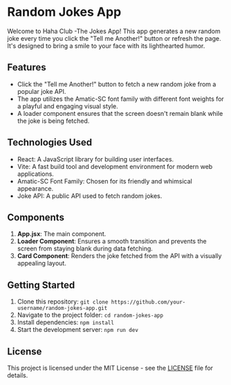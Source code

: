 # Random Jokes App

Welcome to Haha Club -The Jokes App! This app generates a new random joke every time you click the "Tell me Another!" button or refresh the page. It's designed to bring a smile to your face with its lighthearted humor.

## Features

- Click the "Tell me Another!" button to fetch a new random joke from a popular joke API.
- The app utilizes the Amatic-SC font family with different font weights for a playful and engaging visual style.
- A loader component ensures that the screen doesn't remain blank while the joke is being fetched.

## Technologies Used

- React: A JavaScript library for building user interfaces.
- Vite: A fast build tool and development environment for modern web applications.
- Amatic-SC Font Family: Chosen for its friendly and whimsical appearance.
- Joke API: A public API used to fetch random jokes.

## Components

1. **App.jsx**: The main component.
2. **Loader Component**: Ensures a smooth transition and prevents the screen from staying blank during data fetching.
3. **Card Component**: Renders the joke fetched from the API with a visually appealing layout.

## Getting Started

1. Clone this repository: `git clone https://github.com/your-username/random-jokes-app.git`
2. Navigate to the project folder: `cd random-jokes-app`
3. Install dependencies: `npm install`
4. Start the development server: `npm run dev`

## License

This project is licensed under the MIT License - see the [LICENSE](LICENSE) file for details.
